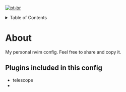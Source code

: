 [![pt-br](https://img.shields.io/badge/lang-pt--br-green.svg)](placeholderurl)

<!-- TABLE OF CONTENTS -->
<details>
  <summary>Table of Contents</summary>
</details>

# About
My personal nvim config. Feel free to share and copy it.
## Plugins included in this config
- telescope
- 
